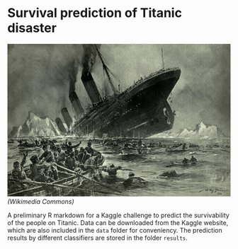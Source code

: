 Survival prediction of Titanic disaster
=======================================

![](./Stoewer_Titanic.jpg)
_(Wikimedia Commons)_

A preliminary R markdown for a Kaggle challenge to predict the 
survivability of the people on Titanic. Data can be downloaded 
from the Kaggle website, which are also included in the `data` 
folder for conveniency. The prediction results by different 
classifiers are stored in the folder `results`. 
